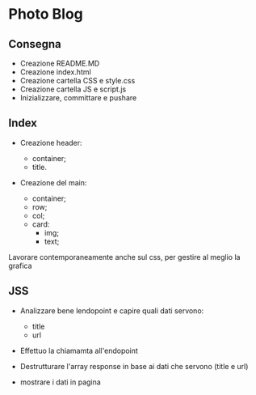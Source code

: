 Photo Blog
===

## Consegna
- Creazione README.MD
- Creazione index.html
- Creazione cartella CSS e style.css
- Creazione cartella JS e script.js
- Inizializzare, committare e pushare 

## Index
- Creazione header:
   - container;
   - title.

- Creazione del main:
  - container;
  - row;
  - col;
  - card:
     - img;
     - text;

Lavorare contemporaneamente anche sul css, per gestire al meglio la grafica 

## JSS
- Analizzare bene lendopoint e capire quali dati servono: 
   - title 
   - url 

- Effettuo la chiamamta all'endopoint 
- Destrutturare l'array response in base ai dati che servono (title e url)
- mostrare i dati in pagina

